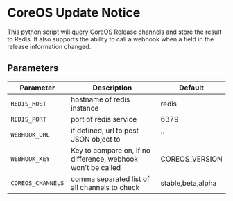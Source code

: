 # CoreOS Update Notice

This python script will query CoreOS Release channels and store the result to 
Redis. It also supports the ability to call a webhook when a field in the
release information changed.

## Parameters

| Parameter         | Description                                                  | Default           |
| ----------------- | ------------------------------------------------------------ | ----------------- |
| `REDIS_HOST`      | hostname of redis instance                                   | redis             |
| `REDIS_PORT`      | port of redis service                                        | 6379              | 
| `WEBHOOK_URL`     | if defined, url to post JSON object to                       | ''                |
| `WEBHOOK_KEY`     | Key to compare on, if no difference, webhook won't be called | COREOS_VERSION    |
| `COREOS_CHANNELS` | comma separated list of all channels to check                | stable,beta,alpha |


